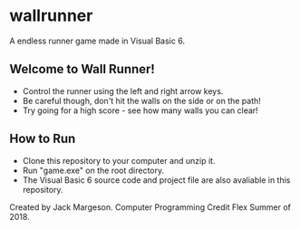 # wallrunner
A endless runner game made in Visual Basic 6.

Welcome to Wall Runner!
-----------------------
* Control the runner using the left and right arrow keys.
* Be careful though, don't hit the walls on the side or on the path!
* Try going for a high score - see how many walls you can clear!

How to Run
----------
* Clone this repository to your computer and unzip it.
* Run "game.exe" on the root directory.
* The Visual Basic 6 source code and project file are also avaliable in this repository.


Created by Jack Margeson.
Computer Programming Credit Flex
Summer of 2018.
